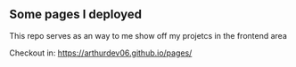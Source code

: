 ## Some pages I deployed

This repo serves as an way to me show off my projetcs in the frontend area

Checkout in: https://arthurdev06.github.io/pages/
